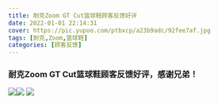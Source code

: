 ```yaml
---
title: 耐克Zoom GT Cut篮球鞋顾客反馈好评
date: 2022-01-01 22:14:31
cover: https://pic.yupoo.com/ptbxcp/a23b9adc/92fee7af.jpg
tags: [耐克,Zoom,篮球鞋]
categories: [顾客反馈]
---
```


###  耐克Zoom GT Cut篮球鞋顾客反馈好评，感谢兄弟！
![](https://pic.yupoo.com/ptbxcp/b1db9ee1/69176225.jpg)![](https://pic.yupoo.com/ptbxcp/3d82d1ab/453e3db9.jpg)
![](https://pic.yupoo.com/ptbxcp/a23b9adc/92fee7af.jpg)

